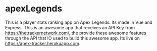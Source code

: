 # apexLegends
This is a player stats ranking app on Apex Legends. Its made in Vue and Express. 
This is an awesome app that receives an API Key from https://thetrackernetwork.com/, the provide these awesome features through the
API that IO used to build this awesome app. Its live on https://apex-tracker.herokuapp.com.
